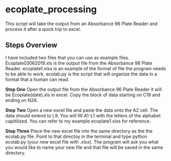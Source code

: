 # ecoplate_processing
This script will take the output from an Absorbance 96 Plate Reader and process it after a quick trip to excel. 

## Steps Overview

I have included two files that you can use as example files. Ecoplate03062019.xls is the output file from the 
Absorbance 96 Plate Reader. ecoplate1.xlsx is an example of the format of file the program needs to be able to
work. ecolab.py is the script that will organize the data in a format that a human can read. 

**Step One**
Open the output file from the Absorbance 96 Plate Reader it will be Ecoplate(date).xls in excel. Copy the block
of data starting on C19 and ending on N26. 

**Step Two**
Open a new excel file and paste the data onto the A2 cell. The data should extend to L9. You will fill A1-L1 with
the letters of the alphabet capitilized. You can refer to my example ecoplate1.xlxs for reference.

**Step Three**
Place the new excel file into the same directory as the the ecolab.py file. Point to that directoy in the terminal
and type python ecolab.py (your new excel file with .xlsx). The program will ask you what you would like to name 
your new file and that file will be saved in the same directory.
